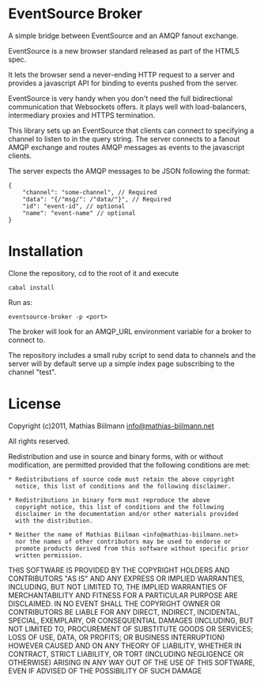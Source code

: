EventSource Broker
=================

A simple bridge between EventSource and an AMQP fanout exchange.

EventSource is a new browser standard released as part of the HTML5
spec.

It lets the browser send a never-ending HTTP request to a server and
provides a javascript API for binding to events pushed from the server.

EventSource is very handy when you don't need the full bidirectional
communication that Websockets offers. it plays well with load-balancers,
intermediary proxies and HTTPS termination.

This library sets up an EventSource that clients can connect to
specifying a channel to listen to in the query string. The server
connects to a fanout AMQP exchange and routes AMQP messages as events to
the javascript clients.

The server expects the AMQP messages to be JSON following the format:

    {
        "channel": "some-channel", // Required
        "data": "{/"msg/": /"data/"}", // Required
        "id": "event-id", // optional
        "name": "event-name" // optional
    }

Installation
============

Clone the repository, cd to the root of it and execute

    cabal install

Run as:

    eventsource-broker -p <port>

The broker will look for an AMQP_URL environment variable for a broker
to connect to.

The repository includes a small ruby script to send data to channels and
the server will by default serve up a simple index page subscribing to
the channel "test".

License
=======

Copyright (c)2011, Mathias Biilmann <info@mathias-biilmann.net>

All rights reserved.

Redistribution and use in source and binary forms, with or without
modification, are permitted provided that the following conditions are met:

    * Redistributions of source code must retain the above copyright
      notice, this list of conditions and the following disclaimer.

    * Redistributions in binary form must reproduce the above
      copyright notice, this list of conditions and the following
      disclaimer in the documentation and/or other materials provided
      with the distribution.

    * Neither the name of Mathias Biilman <info@mathias-biilmann.net>
      nor the names of other contributors may be used to endorse or
      promote products derived from this software without specific prior
      written permission.

THIS SOFTWARE IS PROVIDED BY THE COPYRIGHT HOLDERS AND CONTRIBUTORS
"AS IS" AND ANY EXPRESS OR IMPLIED WARRANTIES, INCLUDING, BUT NOT
LIMITED TO, THE IMPLIED WARRANTIES OF MERCHANTABILITY AND FITNESS FOR
A PARTICULAR PURPOSE ARE DISCLAIMED. IN NO EVENT SHALL THE COPYRIGHT
OWNER OR CONTRIBUTORS BE LIABLE FOR ANY DIRECT, INDIRECT, INCIDENTAL,
SPECIAL, EXEMPLARY, OR CONSEQUENTIAL DAMAGES (INCLUDING, BUT NOT
LIMITED TO, PROCUREMENT OF SUBSTITUTE GOODS OR SERVICES; LOSS OF USE,
DATA, OR PROFITS; OR BUSINESS INTERRUPTION) HOWEVER CAUSED AND ON ANY
THEORY OF LIABILITY, WHETHER IN CONTRACT, STRICT LIABILITY, OR TORT
(INCLUDING NEGLIGENCE OR OTHERWISE) ARISING IN ANY WAY OUT OF THE USE
OF THIS SOFTWARE, EVEN IF ADVISED OF THE POSSIBILITY OF SUCH DAMAGE
